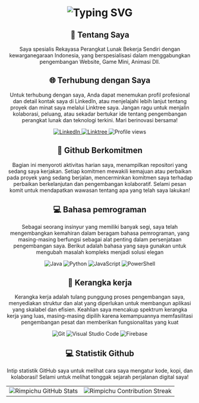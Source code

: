 <div align="center">
    <h1><img src="https://readme-typing-svg.herokuapp.com?font=Jetbrains+mono&size=40&duration=3000&color=33FF33&center=true&vCenter=true&width=435&lines=Hey..+I'm+Rimpichu;This+is..;..my+Github..;" alt="Typing SVG"/></h1>
</div>

<div align="center">
    <h2>🚀 Tentang Saya</h2>
<!--     <p><img src="termina-gh.gif" alt="Terminal GH GIF" /></p> -->
    <p>Saya spesialis Rekayasa Perangkat Lunak Bekerja Sendiri dengan kewarganegaraan Indonesia, yang berspesialisasi dalam menggabungkan pengembangan Website, Game Mini, Animasi Dll.</p>
</div>

<div align="center">
<h2 align="center" class="section-heading">🌐 Terhubung dengan Saya</h2>
<p> Untuk terhubung dengan saya, Anda dapat menemukan profil profesional dan detail kontak saya di LinkedIn, atau menjelajahi lebih lanjut tentang proyek dan minat saya melalui Linktree saya. Jangan ragu untuk menjalin kolaborasi, peluang, atau sekadar bertukar ide tentang pengembangan perangkat lunak dan teknologi terkini. Mari berinovasi bersama! </p>
<div align="center">
  <a href="https://www.linkedin.com/in/devindo-classic-011512239/">
    <img src="https://img.shields.io/badge/ZanePearton-0077B5?style=for-the-badge&logo=linkedin&logoColor=white" alt="LinkedIn"/>
  </a>
  <a href="https://linktr.ee/Rimpichu">
    <img src="https://img.shields.io/badge/Linktree-39E09B?style=for-the-badge&logo=Linktree&logoColor=white" alt="Linktree"/>
  </a>
<img src="https://komarev.com/ghpvc/?username=Rimpichu&style=for-the-badge" alt="Profile views" />
</div>

<div align="center">
  <h2>🚀 Github Berkomitmen</h2>
    <p>Bagian ini menyoroti aktivitas harian saya, menampilkan repositori yang sedang saya kerjakan. Setiap komitmen mewakili kemajuan atau perbaikan pada proyek yang sedang berjalan, mencerminkan komitmen saya terhadap perbaikan berkelanjutan dan pengembangan kolaboratif. Selami pesan komit untuk mendapatkan wawasan tentang apa yang telah saya lakukan!</p>
</div>

<h2 align="center" class="section-heading">💻 Bahasa pemrograman</h2>
<p> Sebagai seorang insinyur yang memiliki banyak segi, saya telah mengembangkan kemahiran dalam beragam bahasa pemrograman, yang masing-masing berfungsi sebagai alat penting dalam persenjataan pengembangan saya. Berikut adalah bahasa yang saya gunakan untuk mengubah masalah kompleks menjadi solusi elegan</p>
<div align="center">
  <img src="https://img.shields.io/badge/Java-007396?style=for-the-badge&logo=java&logoColor=white" alt="Java" />
  <img src="https://img.shields.io/badge/Python-3776AB?style=for-the-badge&logo=python&logoColor=white" alt="Python"/>
  <img src="https://img.shields.io/badge/JavaScript-F7DF1E?style=for-the-badge&logo=javascript&logoColor=black" alt="JavaScript"/>
  <img src="https://img.shields.io/badge/PowerShell-5391FE?style=for-the-badge&logo=powershell&logoColor=white" alt="PowerShell"/>
</div>

<h2 align="center" class="section-heading">🔧 Kerangka kerja</h2>
<p>Kerangka kerja adalah tulang punggung proses pengembangan saya, menyediakan struktur dan alat yang diperlukan untuk membangun aplikasi yang skalabel dan efisien. Keahlian saya mencakup spektrum kerangka kerja yang luas, masing-masing dipilih karena kemampuannya memfasilitasi pengembangan pesat dan memberikan fungsionalitas yang kuat</p>
<div align="center">
  <img src="https://img.shields.io/badge/Git-F05032?style=for-the-badge&logo=git&logoColor=white" alt="Git"/>
  <img src="https://img.shields.io/badge/Visual%20Studio%20Code-007ACC?style=for-the-badge&logo=visualstudiocode&logoColor=white" alt="Visual Studio Code"/>
  <img src="https://img.shields.io/badge/Firebase-FFCA28?style=for-the-badge&logo=firebase&logoColor=white" alt="Firebase"/>
</div>
<!--
<h2 align="center" class="section-heading">👾 3D Modeling + VR + AR</h2>
<p>In the immersive domains of 3D Modeling, Virtual Reality (VR), and Augmented Reality (AR), I apply my expertise to bring digital creations to life. Leveraging industry-leading tools, I sculpt, render, and animate with precision, while pioneering VR and AR experiences that bridge the gap between virtuality and reality.</p>
<div align="center">
  <img src="https://img.shields.io/badge/Unreal_Engine-313131?style=for-the-badge&logo=unreal-engine&logoColor=white" alt="Unreal Engine"/>
  <img src="https://img.shields.io/badge/Unity-000000?style=for-the-badge&logo=unity&logoColor=white" alt="Unity"/>
  <img src="https://img.shields.io/badge/Maya-0696D7?style=for-the-badge&logo=autodesk&logoColor=white" alt="Maya"/>
</div>
-->
<div align="center">
<h2 align="center" class="section-heading"> 💻 Statistik Github</h2>
<p>Intip statistik GitHub saya untuk melihat cara saya mengatur kode, kopi, dan kolaborasi! Selami untuk melihat tonggak sejarah perjalanan digital saya!</p>
 <table align="center" width="100%" height="100%" >
    <tr>
       <td><img style="border: none;" src="https://github-profile-summary-cards.vercel.app/api/cards/profile-details?username=Rimpichu&theme=github_dark" alt="Rimpichu GitHub Stats"/></td>   
       <td><img style="border: none;" src="https://github-readme-streak-stats.herokuapp.com/?user=Rimpichu&theme=merko" alt="Rimpichu Contribution Streak"/></td>
    </tr>
 </table>

 <table align="center" width="100%" height="100%" >
    <tr>
        <td><img style="border: none;" src="https://github-profile-summary-cards.vercel.app/api/cards/stats?username=Rimpichu&theme=github_dark" alt="Rimpichu GitHub Stats"/></td>
        <td><img style="border: none;" src="https://github-profile-summary-cards.vercel.app/api/cards/productive-time?username=Rimpichu&theme=github_dark&utcOffset=10" alt="Rimpichu GitHub Stats"/>
        <td><img style="border: none;" src="https://github-profile-summary-cards.vercel.app/api/cards/repos-per-language?username=Rimpichu&theme=github_dark" alt="Rimpichu GitHub Stats"/></td>
        <td><img style="border: none;" src="https://github-profile-summary-cards.vercel.app/api/cards/most-commit-language?username=Rimpichu&theme=github_dark" alt="Rimpichu GitHub Stats"/></td>
    </tr>
 </table>
</div>
